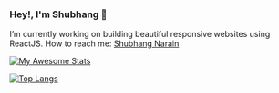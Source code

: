 ### Hey!, I'm Shubhang 👋

I’m currently working on building beautiful responsive websites using ReactJS.
How to reach me: [Shubhang Narain](https://www.linkedin.com/in/shubhang-narain-b64261211/)


[![My Awesome Stats](https://awesome-github-stats.azurewebsites.net/user-stats/shubhangNarain?cardType=octocat&theme=vue)](https://git.io/awesome-stats-card)

[![Top Langs](https://github-readme-stats.vercel.app/api/top-langs/?username=shubhangNarain&langs_count=8&theme=white)](https://github.com/shubhangNarain/github-readme-stats)
